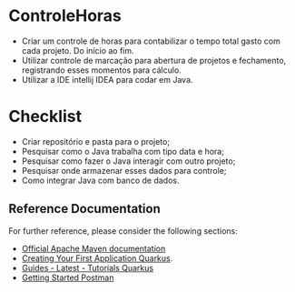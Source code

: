 # ControleHoras
- Criar um controle de horas para contabilizar o tempo total gasto com cada projeto. Do início ao fim.
- Utilizar controle de marcação para abertura de projetos e fechamento, registrando esses momentos para cálculo.
- Utilizar a IDE intellij IDEA para codar em Java.
  
# Checklist
- Criar repositório e pasta para o projeto;
- Pesquisar como o Java trabalha com tipo data e hora;
- Pesquisar como fazer o Java interagir com outro projeto;
- Pesquisar onde armazenar esses dados para controle;
- Como integrar Java com banco de dados.

## Reference Documentation
For further reference, please consider the following sections:

* [Official Apache Maven documentation](https://maven.apache.org/guides/index.html)
* [Creating Your First Application Quarkus](https://quarkus.io/guides/getting-started).
* [Guides - Latest - Tutorials Quarkus](https://quarkus.io/guides/)
* [Getting Started Postman](https://learning.postman.com/docs/getting-started/overview/)
